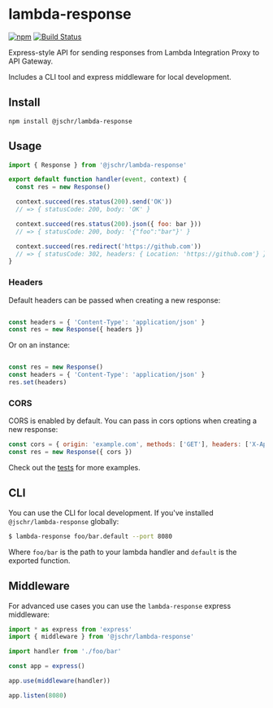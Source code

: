 # lambda-response

[![npm](https://img.shields.io/npm/v/@jschr/lambda-response.svg)](https://www.npmjs.com/package/@jschr/lambda-response)
[![Build Status](https://img.shields.io/travis/jschr/lambda-response/master.svg)](https://travis-ci.org/jschr/lambda-response)

Express-style API for sending responses from Lambda Integration Proxy to API Gateway.

Includes a CLI tool and express middleware for local development.

## Install

```
npm install @jschr/lambda-response
```

## Usage

```js
import { Response } from '@jschr/lambda-response'

export default function handler(event, context) {
  const res = new Response()

  context.succeed(res.status(200).send('OK'))
  // => { statusCode: 200, body: 'OK' }

  context.succeed(res.status(200).json({ foo: bar }))
  // => { statusCode: 200, body: '{"foo":"bar"}' }

  context.succeed(res.redirect('https://github.com'))
  // => { statusCode: 302, headers: { Location: 'https://github.com'} } }
}
```

### Headers

Default headers can be passed when creating a new response:
```js

const headers = { 'Content-Type': 'application/json' }
const res = new Response({ headers })
```

Or on an instance:
```js

const res = new Response()
const headers = { 'Content-Type': 'application/json' }
res.set(headers)
```

### CORS

CORS is enabled by default. You can pass in cors options when creating a new response:
```js
const cors = { origin: 'example.com', methods: ['GET'], headers: ['X-Api-Key'] }
const res = new Response({ cors })
```

Check out the [tests](src/Response.spec.ts) for more examples.

## CLI

You can use the CLI for local development. If you've installed `@jschr/lambda-response` globally:

```bash
$ lambda-response foo/bar.default --port 8080
```

Where `foo/bar` is the path to your lambda handler and `default` is the exported function.

## Middleware
For advanced use cases you can use the `lambda-response` express middleware:

```js
import * as express from 'express'
import { middleware } from '@jschr/lambda-response'

import handler from './foo/bar'

const app = express()

app.use(middleware(handler))

app.listen(8080)
```